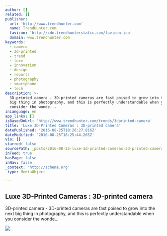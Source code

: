 ```yaml
---
author: []
related: []
publisher:
  url: 'http://www.trendhunter.com'
  name: TrendHunter.com
  favicon: 'http://cdn.trendhunterstatic.com/favicon.ico'
  domain: www.trendhunter.com
keywords:
  - camera
  - 3d-printed
  - trend
  - luxe
  - innovation
  - design
  - reports
  - photography
  - smartphone
  - tech
description: >-
  3D-printed camera - 3D-printed cameras are fast poised to grow into the next
  big thing in photography, and this is perfectly understandable when you
  consider the wonde...
inLanguage: en
app_links: []
isBasedOnUrl: 'http://www.trendhunter.com/trends/3dprinted-camera'
title: 'Luxe 3D-Printed Cameras : 3D-printed camera'
datePublished: '2016-08-25T18:26:27.816Z'
dateModified: '2016-08-25T18:25:44.265Z'
via: {}
starred: false
sourcePath: _posts/2016-08-25-luxe-3d-printed-cameras-3d-printed-camera.md
inFeed: true
hasPage: false
inNav: false
_context: 'http://schema.org'
_type: MediaObject

---
```

<article style=""><h1>Luxe 3D-Printed Cameras : 3D-printed camera</h1><p>3D-printed camera - 3D-printed cameras are fast poised to grow into the next big thing in photography, and this is perfectly understandable when you consider the wonde...</p><img src="http://cdn.trendhunterstatic.com/thumbs/3dprinted-camera.jpeg" /></article>